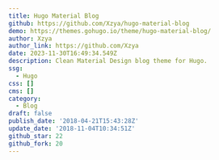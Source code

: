```yaml
---
title: Hugo Material Blog
github: https://github.com/Xzya/hugo-material-blog
demo: https://themes.gohugo.io/theme/hugo-material-blog/
author: Xzya
author_link: https://github.com/Xzya
date: 2023-11-30T16:49:34.549Z
description: Clean Material Design blog theme for Hugo.
ssg:
  - Hugo
css: []
cms: []
category:
  - Blog
draft: false
publish_date: '2018-04-21T15:43:28Z'
update_date: '2018-11-04T10:34:51Z'
github_star: 22
github_fork: 20
---
```

